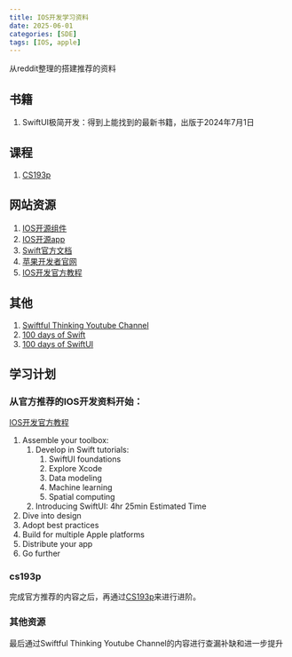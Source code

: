 ```yaml
---
title: IOS开发学习资料
date: 2025-06-01
categories: [SDE]
tags: [IOS, apple]
---
```


从reddit整理的搭建推荐的资料

## 书籍

1. SwiftUI极简开发：得到上能找到的最新书籍，出版于2024年7月1日

## 课程

1. [CS193p](https://cs193p.stanford.edu/2023)

## 网站资源

1. [IOS开源组件](https://iosexample.com)
2. [IOS开源app](https://github.com/dkhamsing/open-source-ios-apps)
3. [Swift官方文档](https://docs.swift.org/swift-book/documentation/the-swift-programming-language)
4. [苹果开发者官网](https://developer.apple.com)
5. [IOS开发官方教程](https://developer.apple.com/ios/get-started/)


## 其他

1. [Swiftful Thinking Youtube Channel](https://www.youtube.com/@SwiftfulThinking)
2. [100 days of Swift](https://www.hackingwithswift.com/100)
3. [100 days of SwiftUI](https://www.hackingwithswift.com/100/swiftui)

## 学习计划

### 从官方推荐的IOS开发资料开始：

[IOS开发官方教程](https://developer.apple.com/ios/get-started/)

1. Assemble your toolbox:
    1. Develop in Swift tutorials: 
        1. SwiftUI foundations
        2. Explore Xcode
        3. Data modeling
        4. Machine learning
        5. Spatial computing
    2. Introducing SwiftUI: 4hr 25min Estimated Time
2. Dive into design
3. Adopt best practices
4. Build for multiple Apple platforms
5. Distribute your app
6. Go further

### cs193p
完成官方推荐的内容之后，再通过[CS193p](https://cs193p.stanford.edu/2023)来进行进阶。

### 其他资源
最后通过Swiftful Thinking Youtube Channel的内容进行查漏补缺和进一步提升